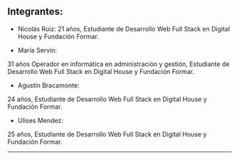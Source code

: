 ## Integrantes:  

* Nicolás Ruiz: 
 21 años, Estudiante de Desarrollo Web Full Stack en Digital House y Fundación Formar.  


* María Servin:  

 31 años  Operador en informática en administración y gestión, Estudiante de Desarrollo Web Full Stack en Digital House y Fundación Formar.

* Agustín Bracamonte:  

 24 años, Estudiante de Desarrollo Web Full Stack en Digital House y Fundación Formar.

* Ulises Mendez:  

 25 años, Estudiante de Desarrollo Web Full Stack en Digital House y Fundación Formar.
 ___ 
